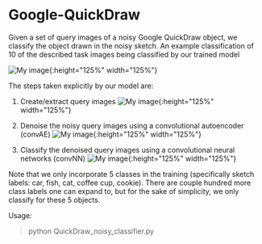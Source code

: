 # Google-QuickDraw

Given a set of query images of a noisy Google QuickDraw object, we classify the object drawn in the noisy sketch. An example classification of 10 of the described task images being classified by our trained model 

![My image](https://github.com/ankonzoid/Google-QuickDraw/blob/master/answer/MAIN_result.png){:height="125%" width="125%"}

The steps taken explicitly by our model are:

1) Create/extract query images
![My image](https://github.com/ankonzoid/Google-QuickDraw/blob/master/answer/query.png){:height="125%" width="125%"}

2) Denoise the noisy query images using a convolutional autoencoder (convAE)
![My image](https://github.com/ankonzoid/Google-QuickDraw/blob/master/answer/CAE_result.png){:height="125%" width="125%"}

3) Classify the denoised query images using a convolutional neural networks (convNN)
![My image](https://github.com/ankonzoid/Google-QuickDraw/blob/master/answer/CNN_result.png){:height="125%" width="125%"}

Note that we only incorporate 5 classes in the training (specifically sketch labels: car, fish, cat, coffee cup, cookie). There are couple hundred more class labels one can expand to, but for the sake of simplicity, we only classify for these 5 objects.


Usage:
> python QuickDraw_noisy_classifier.py